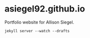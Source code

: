 asiegel92.github.io
===================

Portfolio website for Allison Siegel.
```
jekyll server --watch --drafts
```